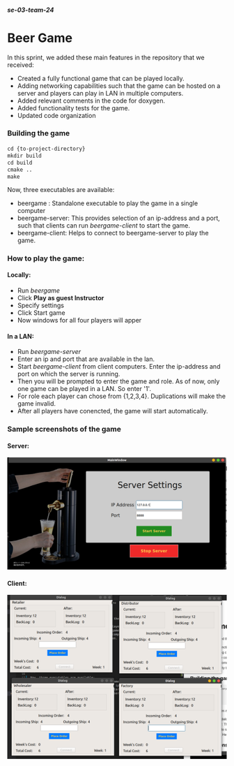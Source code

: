 ##### se-03-team-24
# Beer Game

In this sprint, we added these main features in the repository that we received:
* Created a fully functional game that can be played locally.
* Adding networking capabilities such that the game can be hosted on a server and players can play in LAN in multiple computers. 
* Added relevant comments in the code for doxygen.
* Added functionality tests for the game.
* Updated code organization

### Building the game
```
cd {to-project-directory}
mkdir build
cd build
cmake ..
make
```
Now, three executables are available:
* beergame : Standalone executable to play the game in a single computer
* beergame-server: This provides selection of an ip-address and a port, such that clients can run *beergame-client* to start the game.
* beergame-client: Helps to connect to beergame-server to play the game.

### How to play the game:
#### Locally:
* Run *beergame*
* Click **Play as guest Instructor**
* Specify settings
* Click Start game
* Now windows for all four players will apper

#### In a LAN:
* Run *beergame-server*
* Enter an ip and port that are available in the lan.
* Start *beergame-client* from client computers. Enter the ip-address and port on which the server is running.
* Then you will be prompted to enter the game and role. As of now, only one game can be played in a LAN. So enter '1'.
* For role each player can chose from {1,2,3,4}. Duplications will make the game invalid.
* After all players have conencted, the game will start automatically.

### Sample screenshots of the game

#### Server:
![Server screenshot](readme-assets/server.png)
#### Client:
![Client screenshot](readme-assets/client.png)